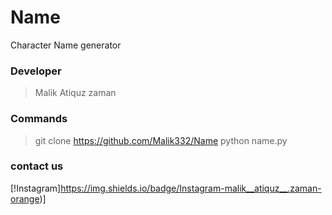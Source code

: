 # Name
Character Name generator
### Developer
> Malik Atiquz zaman
### Commands 
> git clone https://github.com/Malik332/Name
> python name.py
### contact us
[!Instagram]https://img.shields.io/badge/Instagram-malik__atiquz__.zaman-orange)]

